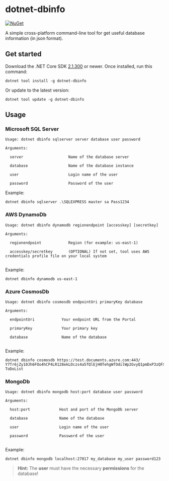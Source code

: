# dotnet-dbinfo

[![NuGet][main-nuget-badge]][main-nuget]

[main-nuget]: https://www.nuget.org/packages/dotnet-dbinfo/
[main-nuget-badge]: https://img.shields.io/nuget/v/dotnet-dbinfo.svg?style=flat-square&label=nuget

A simple cross-platform command-line tool for get useful database information (in json format).

## Get started

Download the .NET Core SDK [2.1.300](https://aka.ms/DotNetCore21) or newer.
Once installed, run this command:

```
dotnet tool install -g dotnet-dbinfo
```

Or update to the latest version:
```
dotnet tool update -g dotnet-dbinfo
```

## Usage

### Microsoft SQL Server

```
Usage: dotnet dbinfo sqlserver server database user password

Arguments:

  server                    Name of the database server

  database                  Name of the database instance

  user                      Login name of the user

  password                  Password of the user        
```

Example:
```
dotnet dbinfo sqlserver .\SQLEXPRESS master sa Pass1234
```

### AWS DynamoDb

```
Usage: dotnet dbinfo dynamodb regionendpoint [accesskey] [secretkey]

Arguments:

  regionendpoint            Region (for example: us-east-1)

  accesskey/secretkey       (OPTIONAL) If not set, tool uses AWS credentials profile file on your local system         
  
```

Example:
```
dotnet dbinfo dynamodb us-east-1
```

### Azure CosmosDb

```
Usage: dotnet dbinfo cosmosdb endpointUri primaryKey database

Arguments:

  endpointUri            Your endpoint URL from the Portal

  primaryKey             Your primary key   

  database               Name of the database    
  
```

Example:
```
dotnet dbinfo cosmosdb https://test.documents.azure.com:443/ Y7Tr6jZy10Jh6FOo4hCP4LR128ekLOczs4a5fQlEjH0TehgWfOdilWp2GvyQ1pmDxP3zQFXF11CclKgsg9vMz4Q== ToDoList
```

### MongoDb

```
Usage: dotnet dbinfo mongodb host:port database user password

Arguments:

  host:port             Host and port of the MongoDb server

  database              Name of the database 

  user                  Login name of the user

  password              Password of the user   
  
```

Example:
```
dotnet dbinfo mongodb localhost:27017 my_database my_user password123
```

> **Hint:** The **user** must have the necessary **permissions** for the database!

